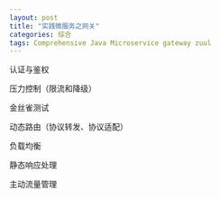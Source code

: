 ```yaml
---
layout: post
title: "实践微服务之网关"
categories: 综合
tags: Comprehensive Java Microservice gateway zuul
---
```




认证与鉴权

压力控制（限流和降级）

金丝雀测试

动态路由（协议转发、协议适配）

负载均衡

静态响应处理

主动流量管理

